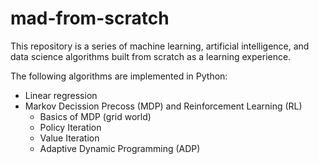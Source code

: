 # mad-from-scratch
This repository is a series of machine learning, artificial intelligence, and data science algorithms built from scratch as a learning experience.

The following algorithms are implemented in Python:

- Linear regression
- Markov Decission Precoss (MDP) and Reinforcement Learning (RL)
	- Basics of MDP (grid world)
	- Policy Iteration
	- Value Iteration
	- Adaptive Dynamic Programming (ADP)
